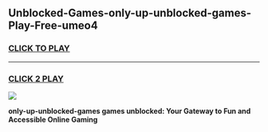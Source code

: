 
## Unblocked-Games-only-up-unblocked-games-Play-Free-umeo4
<h3>
<a href="https://premium76.site?title=only-up-unblocked-games&ref=09A">CLICK TO PLAY</a></h3>
<hr>

<h3>
<a href="https://premium76.site?title=only-up-unblocked-games&ref=09A">CLICK 2 PLAY</a>
  
</h3>

<a href="https://premium76.site?title=only-up-unblocked-games&ref=09A"><img src="https://clearcache.store/games.png"></a>


**only-up-unblocked-games games unblocked: Your Gateway to Fun and Accessible Online Gaming**
